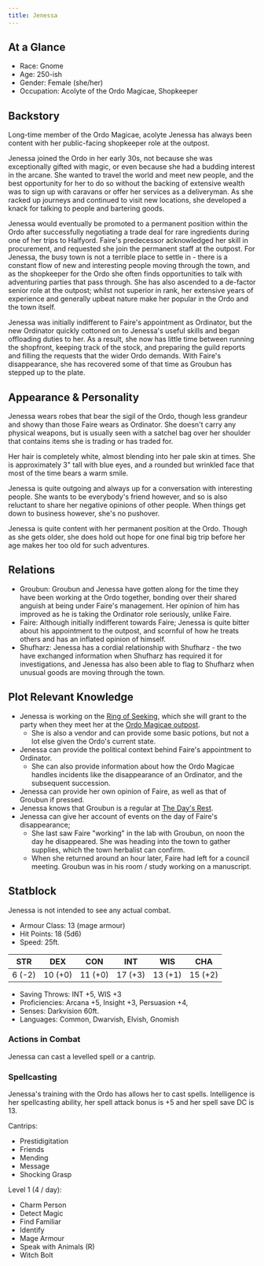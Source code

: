 ```yaml
---
title: Jenessa
---
```


## At a Glance

- Race: Gnome
- Age: 250-ish
- Gender: Female (she/her)
- Occupation: Acolyte of the Ordo Magicae, Shopkeeper

## Backstory

Long-time member of the Ordo Magicae, acolyte Jenessa has always been content with her public-facing shopkeeper role at the outpost.

Jenessa joined the Ordo in her early 30s, not because she was exceptionally gifted with magic, or even because she had a budding interest in the arcane.
She wanted to travel the world and meet new people, and the best opportunity for her to do so without the backing of extensive wealth was to sign up with caravans or offer her services as a deliveryman.
As she racked up journeys and continued to visit new locations, she developed a knack for talking to people and bartering goods.

Jenessa would eventually be promoted to a permanent position within the Ordo after successfully negotiating a trade deal for rare ingredients during one of her trips to Halfyord.
Faire's predecessor acknowledged her skill in procurement, and requested she join the permanent staff at the outpost.
For Jenessa, the busy town is not a terrible place to settle in - there is a constant flow of new and interesting people moving through the town, and as the shopkeeper for the Ordo she often finds opportunities to talk with adventuring parties that pass through.
She has also ascended to a de-factor senior role at the outpost; whilst not superior in rank, her extensive years of experience and generally upbeat nature make her popular in the Ordo and the town itself.

Jenessa was initially indifferent to Faire's appointment as Ordinator, but the new Ordinator quickly cottoned on to Jenessa's useful skills and began offloading duties to her.
As a result, she now has little time between running the shopfront, keeping track of the stock, and preparing the guild reports and filling the requests that the wider Ordo demands.
With Faire's disappearance, she has recovered some of that time as Groubun has stepped up to the plate.

## Appearance & Personality

Jenessa wears robes that bear the sigil of the Ordo, though less grandeur and showy than those Faire wears as Ordinator.
She doesn't carry any physical weapons, but is usually seen with a satchel bag over her shoulder that contains items she is trading or has traded for.

Her hair is completely white, almost blending into her pale skin at times.
She is approximately 3" tall with blue eyes, and a rounded but wrinkled face that most of the time bears a warm smile.

Jenessa is quite outgoing and always up for a conversation with interesting people.
She wants to be everybody's friend however, and so is also reluctant to share her negative opinions of other people.
When things get down to business however, she's no pushover.

Jenessa is quite content with her permanent position at the Ordo.
Though as she gets older, she does hold out hope for one final big trip before her age makes her too old for such adventures.

## Relations

- Groubun: Groubun and Jenessa have gotten along for the time they have been working at the Ordo together, bonding over their shared anguish at being under Faire's management. Her opinion of him has improved as he is taking the Ordinator role seriously, unlike Faire.
- Faire: Although initially indifferent towards Faire; Jenessa is quite bitter about his appointment to the outpost, and scornful of how he treats others and has an inflated opinion of himself.
- Shufharz: Jenessa has a cordial relationship with Shufharz - the two have exchanged information when Shufharz has required it for investigations, and Jenessa has also been able to flag to Shufharz when unusual goods are moving through the town.

## Plot Relevant Knowledge

- Jenessa is working on the [Ring of Seeking](../items/ring-of-seeking.md), which she will grant to the party when they meet her at the [Ordo Magicae outpost](../scenes/03-visiting-the-ordo-magicae.md).
  - She is also a vendor and can provide some basic potions, but not a lot else given the Ordo's current state.
- Jenessa can provide the political context behind Faire's appointment to Ordinator.
  - She can also provide information about how the Ordo Magicae handles incidents like the disappearance of an Ordinator, and the subsequent succession.
- Jenessa can provide her own opinion of Faire, as well as that of Groubun if pressed.
- Jenessa knows that Groubun is a regular at [The Day's Rest](../setting.md#the-days-rest-tavern).
- Jenessa can give her account of events on the day of Faire's disappearance;
  - She last saw Faire "working" in the lab with Groubun, on noon the day he disappeared. She was heading into the town to gather supplies, which the town herbalist can confirm.
  - When she returned around an hour later, Faire had left for a council meeting. Groubun was in his room / study working on a manuscript.

## Statblock

Jenessa is not intended to see any actual combat.

- Armour Class: 13 (mage armour)
- Hit Points: 18 (5d6)
- Speed: 25ft.

|   STR   |   DEX   |   CON   |   INT   |   WIS   |   CHA   |
|:-------:|:-------:|:-------:|:-------:|:-------:|:-------:|
|  6 (-2) | 10 (+0) | 11 (+0) | 17 (+3) | 13 (+1) | 15 (+2) |

- Saving Throws: INT +5, WIS +3
- Proficiencies: Arcana +5, Insight +3, Persuasion +4,
- Senses: Darkvision 60ft.
- Languages: Common, Dwarvish, Elvish, Gnomish

### Actions in Combat

Jenessa can cast a levelled spell or a cantrip.

### Spellcasting

Jenessa's training with the Ordo has allows her to cast spells.
Intelligence is her spellcasting ability, her spell attack bonus is +5 and her spell save DC is 13.

Cantrips:

- Prestidigitation
- Friends
- Mending
- Message
- Shocking Grasp

Level 1 (4 / day):

- Charm Person
- Detect Magic
- Find Familiar
- Identify
- Mage Armour
- Speak with Animals (R)
- Witch Bolt
